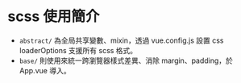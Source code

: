 # scss 使用簡介

* `abstract/` 為全局共享變數、mixin，透過 vue.config.js 設置 css loaderOptions 支援所有 scss 格式。
* `base/` 則使用來統一跨瀏覽器樣式差異、消除 margin、padding，於 App.vue 導入。
